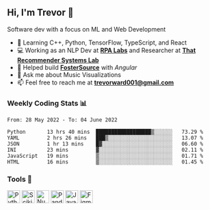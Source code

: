 ## Hi, I'm Trevor 👋

Software dev with a focus on ML and Web Development

- 🌱 Learning C++, Python, TensorFlow, TypeScript, and React
- 💻 Working as an NLP Dev at [**RPA Labs**](https://rpalabs.com/) and Researcher at [**That Recommender Systems Lab**](https://github.com/that-recsys-lab)
- 🔧 Helped build [**FosterSource**](https://github.com/blueprintboulder/f21s22-foster-source.git) with _Angular_
- 💬 Ask me about Music Visualizations
- 📫 Feel free to reach me at **<a href="mailto:trevorward001@gmail.com">trevorward001@gmail.com<a>**

### Weekly Coding Stats 📊
<!--START_SECTION:waka-->

```text
From: 28 May 2022 - To: 04 June 2022

Python       13 hrs 40 mins  ██████████████████▒░░░░░░   73.29 %
YAML         2 hrs 26 mins   ███▒░░░░░░░░░░░░░░░░░░░░░   13.07 %
JSON         1 hr 13 mins    █▓░░░░░░░░░░░░░░░░░░░░░░░   06.60 %
INI          23 mins         ▓░░░░░░░░░░░░░░░░░░░░░░░░   02.11 %
JavaScript   19 mins         ▒░░░░░░░░░░░░░░░░░░░░░░░░   01.71 %
HTML         16 mins         ▒░░░░░░░░░░░░░░░░░░░░░░░░   01.45 %
```

<!--END_SECTION:waka-->

### Tools 🔩

<p>
  <img height="30" alt="Python" src="https://img.shields.io/badge/python-3E6963?&style=for-the-badge&logo=python&logoColor=white"/>
  <img height="30" alt="Scikit Learn" src="https://img.shields.io/badge/scikit_learn-295952?style=for-the-badge&logo=scikit-learn&logoColor=white">
  <img height="30" alt="Numpy" src="https://img.shields.io/badge/Numpy-245049?style=for-the-badge&logo=numpy&logoColor=white"/>
  <img height="30" alt="Pandas" src="https://img.shields.io/badge/Pandas-204741?style=for-the-badge&logo=pandas&logoColor=white"/>
  <img height="30" alt="JavaScript" src="https://img.shields.io/badge/javascript-1C3E39?&style=for-the-badge&logo=javascript&logoColor=white"/>
  <img height="30" alt="Figma" src="https://img.shields.io/badge/Figma-183531?style=for-the-badge&logo=figma&logoColor=white"/>
  
</p>


<!--

Here are some ideas to get you started:

- 🔭 I’m currently working on (way to add branches committed on)
- 🌱 I’m currently learning Web Frameworks and Machine Learning! (Lisp, JS (react & angular), Python, and __)
- 💬 Ask me about ...
- 📫 How to reach me: 
- 😄 Pronouns: He/Him/His
- ⚡ Fun fact: ...

that-recsys-lab
-->
